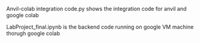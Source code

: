 Anvil-colab integration code.py shows the integration code for anvil and google colab

LabProject_final.ipynb is the backend code running on google VM machine thorugh google colab
